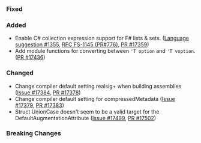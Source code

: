 ### Fixed

### Added

* Enable C# collection expression support for F# lists & sets. ([Language suggestion #1355](https://github.com/fsharp/fslang-suggestions/issues/1355), [RFC FS-1145 (PR#776)](https://github.com/fsharp/fslang-design/pull/776), [PR #17359](https://github.com/dotnet/fsharp/pull/17359))
* Add module functions for converting between `'T option` and `'T voption`. ([PR #17436](https://github.com/dotnet/fsharp/pull/17436))

### Changed
* Change compiler default setting realsig+ when building assemblies ([Issue #17384](https://github.com/dotnet/fsharp/issues/17384), [PR #17378](https://github.com/dotnet/fsharp/pull/17385))
* Change compiler default setting for compressedMetadata ([Issue #17379](https://github.com/dotnet/fsharp/issues/17379), [PR #17383](https://github.com/dotnet/fsharp/pull/17383))
* Struct UnionCase doesn't seem to be a valid target for the DefaultAugmentationAttribute ([Issue #17499](https://github.com/dotnet/fsharp/issues/17499), [PR #17502](https://github.com/dotnet/fsharp/pull/17502))
### Breaking Changes

